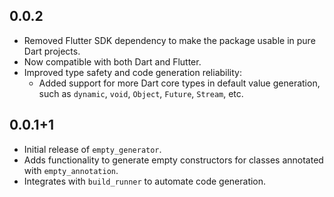 ## 0.0.2

- Removed Flutter SDK dependency to make the package usable in pure Dart projects.
- Now compatible with both Dart and Flutter.
- Improved type safety and code generation reliability:
  - Added support for more Dart core types in default value generation, such as `dynamic`, `void`, `Object`, `Future`, `Stream`, etc.
 

## 0.0.1+1

- Initial release of `empty_generator`.
- Adds functionality to generate empty constructors for classes annotated with `empty_annotation`.
- Integrates with `build_runner` to automate code generation.
